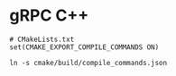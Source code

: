 # gRPC C++

```
# CMakeLists.txt
set(CMAKE_EXPORT_COMPILE_COMMANDS ON)
```

```
ln -s cmake/build/compile_commands.json
```
